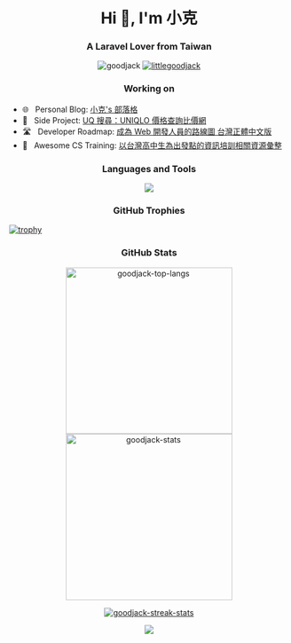 <h1 align="center">Hi 👋, I'm 小克</h1>
<h3 align="center">A Laravel Lover from Taiwan</h3>

<p align="center">
<img src="https://komarev.com/ghpvc/?username=goodjack&label=Profile%20views&color=1d9bf0&style=for-the-badge" alt="goodjack" />
<a href="https://twitter.com/littlegoodjack" target="blank"><img src="https://img.shields.io/twitter/follow/littlegoodjack?logo=twitter&style=for-the-badge&color=1d9bf0" alt="littlegoodjack" /></a>
</p>

<h3 align="center">Working on</h3>

- 🌐 &nbsp; Personal Blog: [小克's 部落格](https://blog.goodjack.tw)
- 👕 &nbsp; Side Project: [UQ 搜尋：UNIQLO 價格查詢比價網](https://uq.goodjack.tw)
- 🛣️ &nbsp; Developer Roadmap: [成為 Web 開發人員的路線圖 台灣正體中文版](https://github.com/goodjack/developer-roadmap-chinese)
- 🎒 &nbsp; Awesome CS Training: [以台灣高中生為出發點的資訊培訓相關資源彙整](https://github.com/goodjack/awesome-cs-training)

<h3 align="center">Languages and Tools</h3>

<p align="center">
  <a href="https://skillicons.dev">
    <img src="https://skillicons.dev/icons?i=laravel,php,fastapi,python,aws,cloudflare,docker,sentry,grafana,nginx,mysql,redis,postman,git,github,githubactions,md,bash,linux,apple,vscode,phpstorm,pycharm,figma,codepen,twitter&perline=13" />
  </a>
</p>

<h3 align="center">GitHub Trophies</h3>

[![trophy](https://github-profile-trophy.vercel.app/?username=goodjack&theme=onedark&column=-1&margin-w=2&margin-h=2&no-frame=true)](https://github.com/ryo-ma/github-profile-trophy)

<h3 align="center">GitHub Stats</h3>

<p align="center">
  <a href="https://github.com/anuraghazra/github-readme-stats">
    <img height="300" align="center" src="https://github-readme-stats.vercel.app/api/top-langs?username=goodjack&layout=donut&langs_count=7&theme=nord&title_color=1d9bf0&icon_color=1d9bf0&bg_color=151515&border_color=323232&locale=zh-tw&include_all_commits=true" alt="goodjack-top-langs" />
  </a>
  <a href="https://github.com/anuraghazra/github-readme-stats">
    <img height="300" align="center" src="https://github-readme-stats.vercel.app/api?username=goodjack&show_icons=true&theme=nord&title_color=1d9bf0&icon_color=1d9bf0&bg_color=151515&border_color=323232&locale=zh-tw&include_all_commits=true&show=reviews,discussions_started,discussions_answered,prs_merged,prs_merged_percentage" alt="goodjack-stats" />
  </a>
</p>

<p align="center">
  <a href="https://github.com/DenverCoder1/github-readme-streak-stats">
    <img align="center" src="https://github-readme-streak-stats.herokuapp.com/?user=goodjack&theme=dark&ring=1d9bf0&fire=e5c07b&currStreakLabel=1d9bf0&border=323232&sideNums=d8dee9&currStreakNum=d8dee9&sideLabels=d8dee9&locale=zh_Hant&date_format=%5BY-%5Dn-j" alt="goodjack-streak-stats" />
  </a>
</p>

<p align="center">
  <a href="https://github.com/ashutosh00710/github-readme-activity-graph">
    <img align="center" src="https://github-readme-activity-graph.vercel.app/graph?username=goodjack&bg_color=151515&color=1d9bf0&title_color=1d9bf0&line=1d9bf0&point=d8dee9&radius=9">
  </a>
</p>
